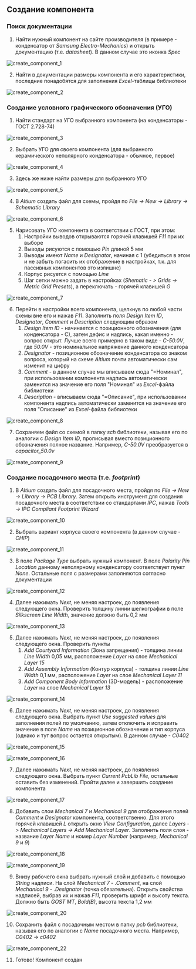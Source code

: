 ## Создание компонента

### Поиск документации

1. Найти нужный компонент на сайте производителя (в примере - конденсатор от _Samsung Electro-Mechanics_) и открыть документацию (т.е. _datasheet_). В данном случае это иконка _Spec_

![create_component_1](images/create_component/create_component_1.png)

2. Найти в документации размеры компонента и его характеристики, последние понадобятся для заполнения _Excel_-таблицы библиотеки

![create_component_2](images/create_component/create_component_2.png)

### Создание условного графического обозначения (УГО)

1. Найти стандарт на УГО выбранного компонента (на конденсаторы - ГОСТ 2.728-74)

![create_component_3](images/create_component/create_component_3.png)

2. Выбрать УГО для своего компонента (для выбранного керамического неполярного конденсатора - обычное, первое)

![create_component_4](images/create_component/create_component_4.png)

3. Здесь же ниже найти размеры для выбранного УГО

![create_component_5](images/create_component/create_component_5.png)

4. В _Altium_ создать файл для схемы, пройдя по _File -> New -> Library -> Schematic Library_

![create_component_6](images/create_component/create_component_6.png)

5. Нарисовать УГО компонента в соответствии с ГОСТ, при этом:
    1. Настройки выводов открываются горячей клавишей _F11_ при их выборе
    2. Выводы рисуются с помощью _Pin_ длиной 5 мм
    3. Выводы имеют _Name_ и _Designator_, начиная с 1 (убедиться в этом и не забыть погасить их отображение в настройках, т.к. для пассивных компонентов это излишне)
    4. Корпус рисуется с помощью _Line_
    5. Шаг сетки можно задать в настройках (_Shematic - > Grids -> Metric Grid Presets_), а переключать - горячей клавишей _G_
    
![create_component_7](images/create_component/create_component_7.png)

6. Перейти в настройки всего компонента, щелкнув по любой части схемы вне его и нажав _F11_. Заполнить поля _Design Item ID_, _Designator_, _Comment_ и _Description_ следующим образом
    1. _Design Item ID_ - начинается с позиционного обозначения (для конденсатора - С), затем дефис и надпись, какая именно - вопрос открыт. Лучше всего примерно в таком виде - _C-50.0V_, где _50.0V_ - это номинальное напряжение данного конденсатора
    2. _Designator_ - позиционное обозначение конденсатора со знаком вопроса, который на схеме _Altium_ почти автоматически сам изменит на цифру
    3. _Comment_ - в данном случае мы вписываем сюда "=Номинал", при использовании компонента надпись автоматически заменится на значение его поля "Номинал" из _Excel_-файла библиотеки
    4. _Description_ - вписываем сюда "=Описание", при использовании компонента надпись автоматически заменится на значение его поля "Описание" из _Excel_-файла библиотеки

![create_component_8](images/create_component/create_component_8.png)

7. Сохраняем файл со схемой в папку _sch_ библиотеки, называя его по аналогии с _Design Item ID_, прописывая вместо позиционного обозначения полное название. Например, _C-50.0V_ преобразуется в _capacitor_50.0v_

![create_component_9](images/create_component/create_component_9.png)

### Создание посадочного места (т.е. _footprint_)

1. В _Altium_ создать файл для посадочного места, пройдя по _File -> New -> Library -> PCB Library_. Затем открыть инструмент для создания посадочного места в соответствии со стандартами _IPC_, нажав _Tools -> IPC Compliant Footprint Wizard_

![create_component_10](images/create_component/create_component_10.png)

2. Выбрать вариант корпуса своего компонента (в данном случае - _CHIP_)

![create_component_11](images/create_component/create_component_11.png)

3. В поле _Package Type_ выбрать нужный компонент. В поле _Polarity Pin Location_ данному неполярному конденсатору соответствует пункт _None_. Остальные поля с размерами заполняются согласно документации

![create_component_12](images/create_component/create_component_12.png)

4. Далее нажимать _Next_, не меняя настроек, до появления следующего окна. Проверить толщину линии шелкографии в поле _Silkscreen Line Width_, значение должно быть 0,2 мм

![create_component_13](images/create_component/create_component_13.png)

5. Далее нажимать _Next_, не меняя настроек, до появления следующего окна. Проверить пункты
    1. _Add Courtyard Information_ (Зона запрещения) - толщина линии _Line Width_ 0,05 мм, расположение _Layer_ на слое _Mechanical Layer 15_
    2. _Add Assembly Information_ (Контур корпуса) - толщина линии _Line Width_ 0,1 мм, расположение _Layer_ на слое _Mechanical Layer 11_
    3. _Add Component Body Information_ (3D-модель) - расположение _Layer_ на слое _Mechanical Layer 13_

![create_component_14](images/create_component/create_component_14.png)

6. Далее нажимать _Next_, не меняя настроек, до появления следующего окна. Выбрать пункт _Use suggested values_ для заполнения полей по умолчанию, затем отключить и исправить значение в поле _Name_ на позиционное обозначение и тип корпуса (однако и тут вопрос остается открытым). В данном случае - _C0402_

![create_component_15](images/create_component/create_component_15.png)

![create_component_16](images/create_component/create_component_16.png)

7. Далее нажимать _Next_, не меняя настроек, до появления следующего окна. Выбрать пункт _Current PcbLib File_, остальные оставить без изменений. Пройти далее и завершить создание компонента

![create_component_17](images/create_component/create_component_17.png)

8. Добавить слои _Mechanical 7_ и _Mechanical 9_ для отображения полей _Comment_ и _Designator_ компонента, соответственно. Для этого горячей клавишей _L_ открыть окно _View Configuration_, далее _Layers -> Mechanical Layers -> Add Mechanical Layer_. Заполнить поля слоя - название _Layer Name_ и номер _Layer Number_ (например, _Mechanical 9_ и _9_)

![create_component_18](images/create_component/create_component_18.png)

![create_component_19](images/create_component/create_component_19.png)

9. Внизу рабочего окна выбрать нужный слой и добавить с помощью _String_ надписи. На слой _Mechanical 7_ - _.Comment_, на слой  _Mechanical 9_ - _.Designator_ (точка обязательна). Открыть свойства надписей, выбрав их и нажав _F11_, проверить шрифт и высоту текста. Должно быть _GOST MT_, _Bold(B)_, высота текста 1,2 мм

![create_component_20](images/create_component/create_component_20.png)

10. Сохранить файл с посадочным местом в папку _pcb_ библиотеки, называя его по аналогии с _Name_ посадочного места. Например, _C0402_ -> _с0402_

![create_component_22](images/create_component/create_component_22.png)

11. Готово! Компонент создан
